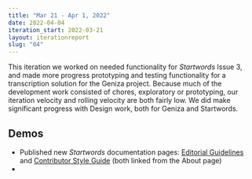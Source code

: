 ```yaml
---
title: "Mar 21 - Apr 1, 2022"
date: 2022-04-04
iteration_start: 2022-03-21
layout: iterationreport
slug: "04"
---
```


This iteration we worked on needed functionality for *Startwords* Issue 3, and made more progress prototyping and testing functionality for a transcription solution for the Geniza project. Because much of the development work consisted of chores, exploratory or prototyping, our iteration velocity and rolling velocity are both fairly low. We did make significant progress with Design work, both for Geniza and Startwords.

## Demos
* Published new *Startwords* documentation pages: [Editorial Guidelines](https://startwords.cdh.princeton.edu/guides/editorial-guidelines/) and [Contributor Style Guide](https://startwords.cdh.princeton.edu/guides/style-guide/) (both linked from the About page)
*